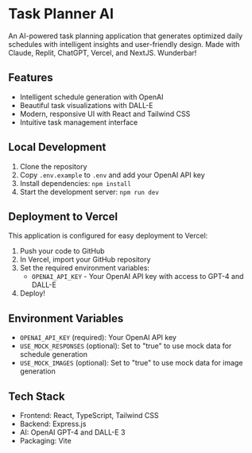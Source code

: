 # Task Planner AI

An AI-powered task planning application that generates optimized daily schedules with intelligent insights and user-friendly design. Made with Claude, Replit, ChatGPT, Vercel, and NextJS. Wunderbar!

## Features

- Intelligent schedule generation with OpenAI
- Beautiful task visualizations with DALL-E
- Modern, responsive UI with React and Tailwind CSS
- Intuitive task management interface

## Local Development

1. Clone the repository
2. Copy `.env.example` to `.env` and add your OpenAI API key
3. Install dependencies: `npm install`
4. Start the development server: `npm run dev`

## Deployment to Vercel

This application is configured for easy deployment to Vercel:

1. Push your code to GitHub
2. In Vercel, import your GitHub repository
3. Set the required environment variables:
   - `OPENAI_API_KEY` - Your OpenAI API key with access to GPT-4 and DALL-E
4. Deploy!

## Environment Variables

- `OPENAI_API_KEY` (required): Your OpenAI API key
- `USE_MOCK_RESPONSES` (optional): Set to "true" to use mock data for schedule generation
- `USE_MOCK_IMAGES` (optional): Set to "true" to use mock data for image generation

## Tech Stack

- Frontend: React, TypeScript, Tailwind CSS
- Backend: Express.js
- AI: OpenAI GPT-4 and DALL-E 3
- Packaging: Vite
